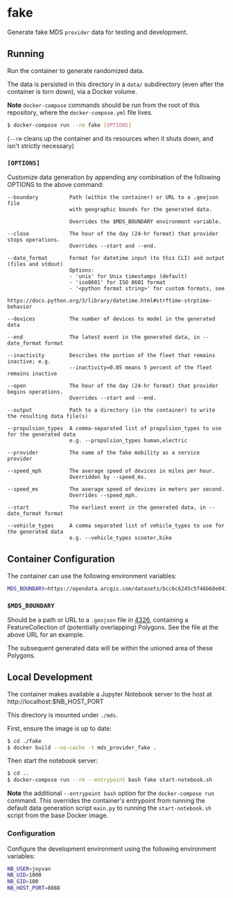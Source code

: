 # fake

Generate fake MDS `provider` data for testing and development.

## Running

Run the container to generate randomized data.

The data is persisted in this directory in a `data/` subdirectory
(even after the container is torn down), via a Docker volume.

**Note** `docker-compose` commands should be run from the root of this repository, where the 
`docker-compose.yml` file lives.

```bash
$ docker-compose run --rm fake [OPTIONS]
```

(`--rm` cleans up the container and its resources when it shuts down, and isn't strictly necessary)

### `[OPTIONS]`

Customize data generation by appending any combination of the following OPTIONS to the above command:

```
--boundary          Path (within the container) or URL to a .geojson file
                    with geographic bounds for the generated data.

                    Overrides the $MDS_BOUNDARY environment variable.

--close             The hour of the day (24-hr format) that provider stops operations.
                    Overrides --start and --end.

--date_format       Format for datetime input (to this CLI) and output (files and stdout)
                    Options:
                    - 'unix' for Unix timestamps (default)
                    - 'iso8601' for ISO 8601 format
                    - '<python format string>' for custom formats, see
                       https://docs.python.org/3/library/datetime.html#strftime-strptime-behavior

--devices           The number of devices to model in the generated data

--end               The latest event in the generated data, in --date_format format

--inactivity        Describes the portion of the fleet that remains inactive; e.g.
                    --inactivity=0.05 means 5 percent of the fleet remains inactive

--open              The hour of the day (24-hr format) that provider begins operations.
                    Overrides --start and --end.

--output            Path to a directory (in the container) to write the resulting data file(s)

--propulsion_types  A comma-separated list of propulsion_types to use for the generated data
                    e.g. --propulsion_types human,electric

--provider          The name of the fake mobility as a service provider

--speed_mph         The average speed of devices in miles per hour.
                    Overridden by --speed_ms.

--speed_ms          The average speed of devices in meters per second.
                    Overrides --speed_mph.

--start             The earliest event in the generated data, in --date_format format

--vehicle_types     A comma separated list of vehicle_types to use for the generated data
                    e.g. --vehicle_types scooter,bike
```

## Container Configuration

The container can use the following environment variables:

```bash
MDS_BOUNDARY=https://opendata.arcgis.com/datasets/bcc6c6245c5f46b68e043f6179bab153_3.geojson
```

### `$MDS_BOUNDARY`

Should be a path or URL to a `.geojson` file in [4326](http://epsg.io/4326), 
containing a FeatureCollection of (potentially overlapping) Polygons. See the file at the above URL for an example.

The subsequent generated data will be within the unioned area of these Polygons.

## Local Development

The container makes available a Jupyter Notebook server to the host at http://localhost:$NB_HOST_PORT

This directory is mounted under `./mds`.

First, ensure the image is up to date:

```bash
$ cd ./fake
$ docker build --no-cache -t mds_provider_fake .
```

Then start the notebook server:

```bash
$ cd ..
$ docker-compose run --rm --entrypoint bash fake start-notebook.sh
```

**Note** the additional `--entrypoint bash` option for the `docker-compose run` command.
This overrides the container's entrypoint from running the default data generation script `main.py`
to running the `start-notebook.sh` script from the base Docker image.

### Configuration

Configure the development environment using the following environment variables:

```bash
NB_USER=joyvan
NB_UID=1000
NB_GID=100
NB_HOST_PORT=8888
```
